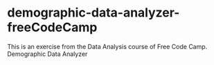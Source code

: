 # demographic-data-analyzer-freeCodeCamp
This is an exercise from the Data Analysis course of Free Code Camp. Demographic Data Analyzer
